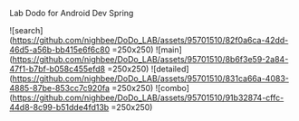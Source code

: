 Lab Dodo for Android Dev Spring 




![search](https://github.com/nighbee/DoDo_LAB/assets/95701510/82f0a6ca-42dd-46d5-a56b-bb415e6f6c80 =250x250)
![main](https://github.com/nighbee/DoDo_LAB/assets/95701510/8b6f3e59-2a84-47f1-b7bf-b058c455efd8 =250x250)
![detailed](https://github.com/nighbee/DoDo_LAB/assets/95701510/831ca66a-4083-4885-87be-853cc7c920fa =250x250)
![combo](https://github.com/nighbee/DoDo_LAB/assets/95701510/91b32874-cffc-44d8-8c99-b51dde4fd13b =250x250)
